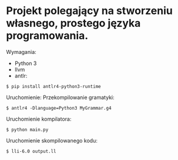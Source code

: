 # Projekt polegający na stworzeniu własnego, prostego języka programowania.

Wymagania:
* Python 3
* llvm
* antlr:
```
$ pip install antlr4-python3-runtime
```

Uruchomienie:
Przekompilowanie gramatyki:
```
$ antlr4 -Dlanguage=Python3 MyGrammar.g4
```
Uruchomienie kompilatora:
```
$ python main.py
```
Uruchomienie skompilowanego kodu:
```
$ lli-6.0 output.ll
```
